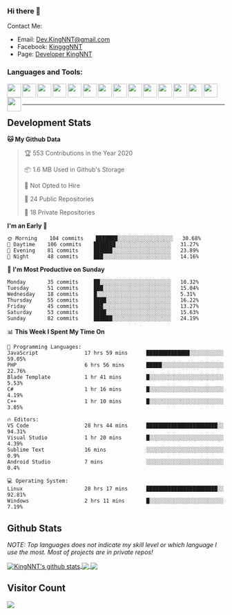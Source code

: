 ### Hi there 👋
Contact Me:
- Email: Dev.KingNNT@gmail.com
- Facebook: [KingggNNT](https://www.facebook.com/KingggNNT)
- Page: [Developer KingNNT](https://www.facebook.com/Dev.KingNNT)

### Languages and Tools:
<img align='left' height="32" width="32" src="https://cdn.jsdelivr.net/npm/simple-icons@v3/icons/visualstudio.svg" />
<img align='left' height="32" width="32" src="https://cdn.jsdelivr.net/npm/simple-icons@v3/icons/sublimetext.svg" />
<img align='left' height="32" width="32" src="https://cdn.jsdelivr.net/npm/simple-icons@v3/icons/visualstudiocode.svg" />
<img align='left' height="32" width="32" src="https://cdn.jsdelivr.net/npm/simple-icons@v3/icons/jetbrains.svg" />

<img align='left' height="32" width="32" src="https://cdn.jsdelivr.net/npm/simple-icons@v3/icons/html5.svg" />
<img align='left' height="32" width="32" src="https://cdn.jsdelivr.net/npm/simple-icons@v3/icons/css3.svg" />
<img align='left' height="32" width="32" src="https://cdn.jsdelivr.net/npm/simple-icons@3.5.0/icons/bootstrap.svg" />

<img align='left' height="32" width="32" src="https://cdn.jsdelivr.net/npm/simple-icons@v3/icons/javascript.svg" />

<img align='left' height="32" width="32" src="https://cdn.jsdelivr.net/npm/simple-icons@v3/icons/php.svg" />
<img align='left' height="32" width="32" src="https://cdn.jsdelivr.net/npm/simple-icons@v3/icons/laravel.svg" />
<img align='left' height="32" width="32" src="https://cdn.jsdelivr.net/npm/simple-icons@3.5.0/icons/java.svg" />

<img align='left' height="32" width="32" src="https://cdn.jsdelivr.net/npm/simple-icons@v3/icons/mysql.svg" />
<img align='left' height="32" width="32" src="https://cdn.jsdelivr.net/npm/simple-icons@3.5.0/icons/microsoftsqlserver.svg" />
<img align='left' height="32" width="32" src="https://cdn.jsdelivr.net/npm/simple-icons@v3/icons/mongodb.svg" />
<img align='left' height="32" width="32" src="https://cdn.jsdelivr.net/npm/simple-icons@v3/icons/sqlite.svg" />


<br>
<br>

---

## Development Stats
<!--START_SECTION:waka-->
**🐱 My Github Data** 

> 🏆 553 Contributions in the Year 2020
 > 
> 📦 1.6 MB Used in Github's Storage 
 > 
> 🚫 Not Opted to Hire
 > 
> 📜 24 Public Repositories
 > 
> 🔑 18 Private Repositories 

**I'm an Early 🐤** 

```text
🌞 Morning    104 commits    ███████░░░░░░░░░░░░░░░░░░   30.68% 
🌆 Daytime    106 commits    ███████░░░░░░░░░░░░░░░░░░   31.27% 
🌃 Evening    81 commits     ██████░░░░░░░░░░░░░░░░░░░   23.89% 
🌙 Night      48 commits     ███░░░░░░░░░░░░░░░░░░░░░░   14.16%

```
📅 **I'm Most Productive on Sunday** 

```text
Monday       35 commits     ██░░░░░░░░░░░░░░░░░░░░░░░   10.32% 
Tuesday      51 commits     ███░░░░░░░░░░░░░░░░░░░░░░   15.04% 
Wednesday    18 commits     █░░░░░░░░░░░░░░░░░░░░░░░░   5.31% 
Thursday     55 commits     ████░░░░░░░░░░░░░░░░░░░░░   16.22% 
Friday       45 commits     ███░░░░░░░░░░░░░░░░░░░░░░   13.27% 
Saturday     53 commits     ████░░░░░░░░░░░░░░░░░░░░░   15.63% 
Sunday       82 commits     ██████░░░░░░░░░░░░░░░░░░░   24.19%

```


📊 **This Week I Spent My Time On** 

```text
💬 Programming Languages: 
JavaScript               17 hrs 59 mins      ██████████████░░░░░░░░░░░   59.05% 
PHP                      6 hrs 56 mins       █████░░░░░░░░░░░░░░░░░░░░   22.76% 
Blade Template           1 hr 41 mins        █░░░░░░░░░░░░░░░░░░░░░░░░   5.53% 
C#                       1 hr 16 mins        █░░░░░░░░░░░░░░░░░░░░░░░░   4.19% 
C++                      1 hr 10 mins        █░░░░░░░░░░░░░░░░░░░░░░░░   3.85%

🔥 Editors: 
VS Code                  28 hrs 44 mins      ███████████████████████░░   94.31% 
Visual Studio            1 hr 20 mins        █░░░░░░░░░░░░░░░░░░░░░░░░   4.39% 
Sublime Text             16 mins             ░░░░░░░░░░░░░░░░░░░░░░░░░   0.9% 
Android Studio           7 mins              ░░░░░░░░░░░░░░░░░░░░░░░░░   0.4%

💻 Operating System: 
Linux                    28 hrs 17 mins      ███████████████████████░░   92.81% 
Windows                  2 hrs 11 mins       █░░░░░░░░░░░░░░░░░░░░░░░░   7.19%

```


<!--END_SECTION:waka-->


## Github Stats

*NOTE: Top languages does not indicate my skill level or which language I use the most. Most of projects are in private repos!*

<a href="https://github.com/KingNNT">
  <img align="center" src="https://github-readme-stats.vercel.app/api?username=KingNNT&show_icons=true&theme=gruvbox&count_private=true" alt="KingNNT's github stats" />
</a>

<a href="https://github.com/KingNNT">
  <img align="center" src="https://github-readme-stats.vercel.app/api/top-langs/?username=KingNNT&layout=compact&theme=gruvbox" />
</a>

<a href="https://github.com/KingNNT">
  <img align="center" src="https://github-readme-stats.vercel.app/api/pin/?username=KingNNT&repo=MS-Tools&theme=gruvbox" />
</a>

## Visitor Count
<img src="https://profile-counter.glitch.me/KingNNT/count.svg" />

